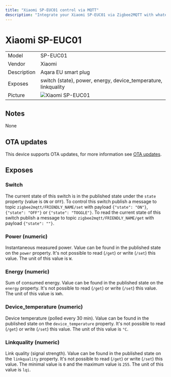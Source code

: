 ```yaml
---
title: "Xiaomi SP-EUC01 control via MQTT"
description: "Integrate your Xiaomi SP-EUC01 via Zigbee2MQTT with whatever smart home infrastructure you are using without the vendors bridge or gateway."
---
```


<!-- !!!! -->
<!-- ATTENTION: This file is auto-generated through docgen! -->
<!-- You can only edit the "## Notes"-Section. -->
<!-- !!!! -->

# Xiaomi SP-EUC01

|     |     |
|-----|-----|
| Model | SP-EUC01  |
| Vendor  | Xiaomi  |
| Description | Aqara EU smart plug |
| Exposes | switch (state), power, energy, device_temperature, linkquality |
| Picture | ![Xiaomi SP-EUC01](https://psi-4ward.github.io/zigbee2mqtt-docs/images/devices/SP-EUC01.jpg) |


## Notes

None


## OTA updates
This device supports OTA updates, for more information see [OTA updates](../guide/usage/ota_updates.md).


## Exposes

### Switch 
The current state of this switch is in the published state under the `state` property (value is `ON` or `OFF`).
To control this switch publish a message to topic `zigbee2mqtt/FRIENDLY_NAME/set` with payload `{"state": "ON"}`, `{"state": "OFF"}` or `{"state": "TOGGLE"}`.
To read the current state of this switch publish a message to topic `zigbee2mqtt/FRIENDLY_NAME/get` with payload `{"state": ""}`.

### Power (numeric)
Instantaneous measured power.
Value can be found in the published state on the `power` property.
It's not possible to read (`/get`) or write (`/set`) this value.
The unit of this value is `W`.

### Energy (numeric)
Sum of consumed energy.
Value can be found in the published state on the `energy` property.
It's not possible to read (`/get`) or write (`/set`) this value.
The unit of this value is `kWh`.

### Device_temperature (numeric)
Device temperature (polled every 30 min).
Value can be found in the published state on the `device_temperature` property.
It's not possible to read (`/get`) or write (`/set`) this value.
The unit of this value is `°C`.

### Linkquality (numeric)
Link quality (signal strength).
Value can be found in the published state on the `linkquality` property.
It's not possible to read (`/get`) or write (`/set`) this value.
The minimal value is `0` and the maximum value is `255`.
The unit of this value is `lqi`.

